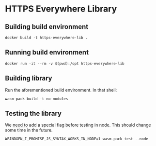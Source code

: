 # HTTPS Everywhere Library

## Building build environment

    docker build -t https-everywhere-lib .

## Running build environment

    docker run -it --rm -v $(pwd):/opt https-everywhere-lib

## Building library

Run the aforementioned build environment.  In that shell:

    wasm-pack build -t no-modules

## Testing the library

We [need to](https://github.com/rustwasm/wasm-bindgen/issues/1525) add a special flag before testing in node.  This should change some time in the future.

    WBINDGEN_I_PROMISE_JS_SYNTAX_WORKS_IN_NODE=1 wasm-pack test --node
